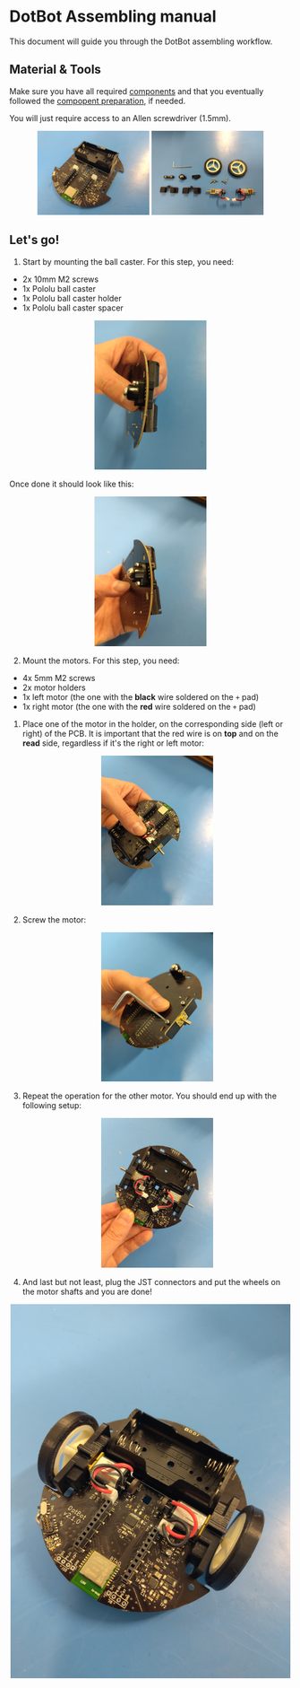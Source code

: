 # DotBot Assembling manual

This document will guide you through the DotBot assembling workflow.

## Material & Tools

Make sure you have all required [components](./COMPONENTS.md) and that you
eventually followed the [compopent preparation](PREPARING.md), if needed.

You will just require access to an Allen screwdriver (1.5mm).

<div align="center">
  <img src="dist/images/DotBot-pcb-prepared.jpg" height="150px" alt="PCB prepared"/>
  <img src="dist/images/DotBot-components.jpg" height="150px" alt="DotBot components"/>
</div>

## Let's go!

1. Start by mounting the ball caster. For this step, you need:
  - 2x 10mm M2 screws
  - 1x Pololu ball caster
  - 1x Pololu ball caster holder
  - 1x Pololu ball caster spacer

  <div align="center">
    <img src="dist/images/DotBot-ball-caster-assembling.jpg" width="200px" alt="Ball caster assembling"/>
  </div>

  Once done it should look like this:

  <div align="center">
    <img src="dist/images/DotBot-ball-caster-mounted.jpg" width="200px" alt="Ball caster assembling"/>
  </div>

2. Mount the motors. For this step, you need:
  - 4x 5mm M2 screws
  - 2x motor holders
  - 1x left motor (the one with the **black** wire soldered on the `+` pad)
  - 1x right motor (the one with the **red** wire soldered on the `+` pad)

  1. Place one of the motor in the holder, on the corresponding side (left or
    right) of the PCB. It is important that the red wire is on **top** and on the
    **read** side, regardless if it's the right or left motor:
    <div align="center">
      <img src="dist/images/DotBot-motor-with-holder.jpg" width="200px" alt="Ball caster assembling"/>
    </div>
  2. Screw the motor:
    <div align="center">
      <img src="dist/images/DotBot-motor-with-holder-mounted.jpg" width="200px" alt="Ball caster assembling"/>
    </div>
  3. Repeat the operation for the other motor. You should end up with the
     following setup:
    <div align="center">
      <img src="dist/images/DotBot-mounted-without-wheels.jpg" width="200px" alt="Ball caster assembling"/>
    </div>

3. And last but not least, plug the JST connectors and put the wheels on the
  motor shafts and you are done!

<div align="center">
  <img src="dist/images/DotBot-mounted.jpg" width="500px" alt="Ball caster assembling"/>
</div>
